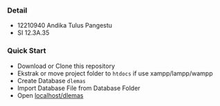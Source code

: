### Detail
- 12210940 Andika Tulus Pangestu
- SI 12.3A.35

### Quick Start
- Download or Clone this repository 
- Ekstrak or move project folder to ```htdocs``` if use xampp/lampp/wampp
- Create Database ```dlemas```
- Import Database File from Database Folder
- Open [localhost/dlemas](localhost/dlemas)
